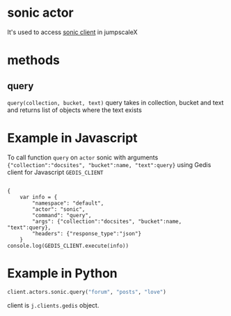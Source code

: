 # sonic actor

It's used to access [sonic client](https://github.com/threefoldtech/jumpscaleX/blob/master/Jumpscale/clients/sonic/README.md) in jumpscaleX


# methods

## query

```query(collection, bucket, text)```
query takes in collection, bucket and text and returns list of objects where the text exists


# Example in Javascript

To call function `query` on `actor` sonic with arguments `{"collection":"docsites", "bucket":name, "text":query}` using Gedis client for Javascript `GEDIS_CLIENT`
```

{
    var info = {
        "namespace": "default",
        "actor": "sonic",
        "command": "query",
        "args": {"collection":"docsites", "bucket":name, "text":query},
        "headers": {"response_type":"json"}
    }
console.log(GEDIS_CLIENT.execute(info))
```


# Example in Python

```python
client.actors.sonic.query("forum", "posts", "love") 
```

client is `j.clients.gedis` object.
